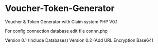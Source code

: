 # Voucher-Token-Generator
Voucher &amp; Token Generator with Claim system PHP V0.1

For config connection database edit file connn.php

Version 0.1 (Include Databases)
Version 0.2 (Add URL Encryption Base64)
